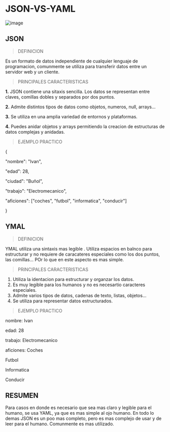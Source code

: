 # JSON-VS-YAML
![image](https://github.com/ameneiro9/JSON-VS-YAML/assets/150230301/93fb4aa5-28f1-4c9e-9708-97ec110e8acc)

## JSON
> DEFINICION

 Es un formato de datos independiente de cualquier lenguaje de programacion, comunmente se utiliza para transferir datos entre un servidor web y un cliente.

> PRINCIPALES CARACTERISTICAS

**1.** JSON contiene una sitaxis sencilla. Los datos se representan entre claves, comillas dobles y separados por dos puntos.

**2.** Admite distintos tipos de datos como objetos, numeros, null, arrays...

**3.** Se utiliza en una amplia variedad de entornos y plataformas.

**4.** Puedes anidar objetos y arrays permitiendo la creacion de estructuras de datos complejas y anidadas.

> EJEMPLO PRACTICO

{

  "nombre": "Ivan",
  
  "edad": 28,
  
  "ciudad": "Buñol",
  
  "trabajo": "Electromecanico",
  
  "aficiones": ["coches", "futbol", "informatica", "conducir"]
  
}

  ## YMAL
  > DEFINICION

YMAL utiliza una sintaxis mas legible . Utiliza espacios en balnco para estructurar y no requiere de caracateres especiales como los dos puntos, las comillas... POr lo que en este aspecto es mas simple.

> PRINCIPALES CARACTERISTICAS

1. Utiliza la identacion para estructurar y organzar los datos.
2. Es muy legible  para los humanos y no es necesartio caracteres especiales.
3. Admite varios tipos de datos, cadenas de texto, listas, objetos...
4. Se utiliza para representar datos estructurados.

> EJEMPLO PRACTICO

nombre: Ivan

edad: 28

trabajo: Electromecanico

aficiones:
 Coches
 
 Futbol
 
 Informatica
 
 Conducir

## RESUMEN
Para casos en donde es necesario que sea mas claro y legible para el humano, se usa YAML, ya que es mas simple al ojo humano.
En todo lo demas JSON es un poo mas completo, pero es mas complejo de usar y de leer para el humano.
Comunmente es mas utilizado.

